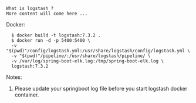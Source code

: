 ```
What is logstash ?
More content will come here ...
```


Docker:
```
  $ docker build -t logstash:7.3.2 .
  $ docker run -d -p 5400:5400 \
  -v "$(pwd)"/config/logstash.yml:/usr/share/logstash/config/logstash.yml \
  -v "$(pwd)"/pipeline/:/usr/share/logstash/pipeline/ \
  -v /var/log/spring-boot-elk.log:/tmp/spring-boot-elk.log \
  logstash:7.3.2
```


Notes:
  1. Please update your springboot log file before you start logstash docker container.
